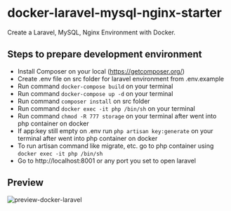 # docker-laravel-mysql-nginx-starter

Create a Laravel, MySQL, Nginx Environment with Docker.

## Steps to prepare development environment

- Install Composer on your local (https://getcomposer.org/)
- Create .env file on src folder for laravel environment from .env.example
- Run command ```docker-compose build``` on your terminal
- Run command ```docker-compose up -d``` on your terminal
- Run command ```composer install``` on src folder
- Run command ```docker exec -it php /bin/sh``` on your terminal
- Run command ```chmod -R 777 storage``` on your terminal after went into php container on docker
- If app:key still empty on .env run ```php artisan key:generate``` on your terminal after went into php container on docker
- To run artisan command like migrate, etc. go to php container using ```docker exec -it php /bin/sh```
- Go to http://localhost:8001 or any port you set to open laravel

## Preview

![preview-docker-laravel](https://user-images.githubusercontent.com/49280352/131224609-401fcd2b-a815-49f2-8164-b6d9b77df87c.gif)
